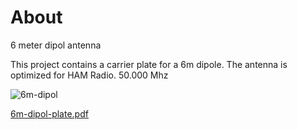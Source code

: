 # About

6 meter dipol antenna

This project contains a carrier plate for a 6m dipole. The antenna is optimized for HAM Radio. 50.000 Mhz

![6m-dipol](https://user-images.githubusercontent.com/54554765/148047791-90de6147-af07-44e6-9d88-a5359dfec609.jpg)

[6m-dipol-plate.pdf](https://github.com/BoscoLAB/6meter-dipol-antenna/files/7828081/6m-dipol-plate.pdf)
